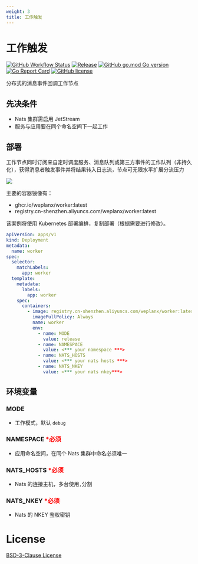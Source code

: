 ```yaml
---
weight: 3
title: 工作触发
---
```


# 工作触发

[![GitHub Workflow Status](https://img.shields.io/github/actions/workflow/status/weplanx/worker/release.yml?label=release&style=flat-square)](https://github.com/weplanx/worker/actions/workflows/release.yml)
[![Release](https://img.shields.io/github/v/release/weplanx/worker.svg?style=flat-square&include_prereleases)](https://github.com/weplanx/worker/releases)
[![GitHub go.mod Go version](https://img.shields.io/github/go-mod/go-version/weplanx/worker?style=flat-square)](https://github.com/weplanx/worker)
[![Go Report Card](https://goreportcard.com/badge/github.com/weplanx/worker?style=flat-square)](https://goreportcard.com/report/github.com/weplanx/worker)
[![GitHub license](https://img.shields.io/github/license/weplanx/worker?style=flat-square)](https://raw.githubusercontent.com/weplanx/worker/main/LICENSE)

分布式的消息事件回调工作节点

## 先决条件

- Nats 集群需启用 JetStream
- 服务与应用要在同个命名空间下一起工作

## 部署

工作节点同时订阅来自定时调度服务、消息队列或第三方事件的工作队列（非持久化），获得消息者触发事件并将结果转入日志流，节点可无限水平扩展分流压力

![](/images/extend/worker.png)

主要的容器镜像有：

- ghcr.io/weplanx/worker:latest
- registry.cn-shenzhen.aliyuncs.com/weplanx/worker:latest

该案例将使用 Kubernetes 部署编排，复制部署（根据需要进行修改）。

```yaml
apiVersion: apps/v1
kind: Deployment
metadata:
  name: worker
spec:
  selector:
    matchLabels:
      app: worker
  template:
    metadata:
      labels:
        app: worker
    spec:
      containers:
        - image: registry.cn-shenzhen.aliyuncs.com/weplanx/worker:latest
          imagePullPolicy: Always
          name: worker
          env:
            - name: MODE
              value: release
            - name: NAMESPACE
              value: <*** your namespace ***>
            - name: NATS_HOSTS
              value: <*** your nats hosts ***>
            - name: NATS_NKEY
              value: <*** your nats nkey***>
```

## 环境变量

### MODE

- 工作模式，默认 `debug`

### NAMESPACE <font color="red">*必须</font>

- 应用命名空间，在同个 Nats 集群中命名必须唯一

### NATS_HOSTS <font color="red">*必须</font>

- Nats 的连接主机，多台使用`,`分割

### NATS_NKEY <font color="red">*必须</font>

- Nats 的 NKEY 鉴权密钥

# License

[BSD-3-Clause License](https://github.com/weplanx/worker/blob/main/LICENSE)
